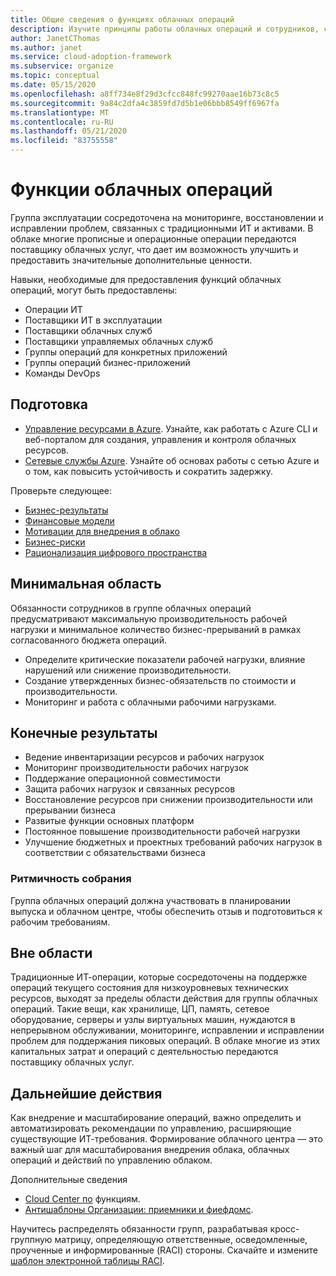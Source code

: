 ```yaml
---
title: Общие сведения о функциях облачных операций
description: Изучите принципы работы облачных операций и сотрудников, соответствующих вашей команде.
author: JanetCThomas
ms.author: janet
ms.service: cloud-adoption-framework
ms.subservice: organize
ms.topic: conceptual
ms.date: 05/15/2020
ms.openlocfilehash: a8ff734e8f29d3cfcc848fc99270aae16b73c8c5
ms.sourcegitcommit: 9a84c2dfa4c3859fd7d5b1e06bbb8549ff6967fa
ms.translationtype: MT
ms.contentlocale: ru-RU
ms.lasthandoff: 05/21/2020
ms.locfileid: "83755558"
---
```

# <a name="cloud-operations-functions"></a>Функции облачных операций

Группа эксплуатации сосредоточена на мониторинге, восстановлении и исправлении проблем, связанных с традиционными ИТ и активами. В облаке многие прописные и операционные операции передаются поставщику облачных услуг, что дает им возможность улучшить и предоставить значительные дополнительные ценности.

Навыки, необходимые для предоставления функций облачных операций, могут быть предоставлены:

- Операции ИТ
- Поставщики ИТ в эксплуатации
- Поставщики облачных служб
- Поставщики управляемых облачных служб
- Группы операций для конкретных приложений
- Группы операций бизнес-приложений
- Команды DevOps

## <a name="preparation"></a>Подготовка

- [Управление ресурсами в Azure](https://docs.microsoft.com/learn/paths/manage-resources-in-azure). Узнайте, как работать с Azure CLI и веб-порталом для создания, управления и контроля облачных ресурсов.
- [Сетевые службы Azure](https://docs.microsoft.com/learn/modules/intro-to-azure-networking). Узнайте об основах работы с сетью Azure и о том, как повысить устойчивость и сократить задержку.

Проверьте следующее:

- [Бизнес-результаты](../strategy/business-outcomes/index.md)
- [Финансовые модели](../strategy/financial-models.md)
- [Мотивации для внедрения в облако](../strategy/motivations.md)
- [Бизнес-риски](../govern/policy-compliance/risk-tolerance.md)
- [Рационализация цифрового пространства](../digital-estate/index.md)

## <a name="minimum-scope"></a>Минимальная область

Обязанности сотрудников в группе облачных операций предусматривают максимальную производительность рабочей нагрузки и минимальное количество бизнес-прерываний в рамках согласованного бюджета операций.

- Определите критические показатели рабочей нагрузки, влияние нарушений или снижение производительности.
- Создание утвержденных бизнес-обязательств по стоимости и производительности.
- Мониторинг и работа с облачными рабочими нагрузками.

## <a name="deliverables"></a>Конечные результаты

- Ведение инвентаризации ресурсов и рабочих нагрузок
- Мониторинг производительности рабочих нагрузок
- Поддержание операционной совместимости
- Защита рабочих нагрузок и связанных ресурсов
- Восстановление ресурсов при снижении производительности или прерывании бизнеса
- Развитые функции основных платформ
- Постоянное повышение производительности рабочей нагрузки
- Улучшение бюджетных и проектных требований рабочих нагрузок в соответствии с обязательствами бизнеса

### <a name="meeting-cadence"></a>Ритмичность собрания

Группа облачных операций должна участвовать в планировании выпуска и облачном центре, чтобы обеспечить отзыв и подготовиться к рабочим требованиям.

## <a name="out-of-scope"></a>Вне области

Традиционные ИТ-операции, которые сосредоточены на поддержке операций текущего состояния для низкоуровневых технических ресурсов, выходят за пределы области действия для группы облачных операций. Такие вещи, как хранилище, ЦП, память, сетевое оборудование, серверы и узлы виртуальных машин, нуждаются в непрерывном обслуживании, мониторинге, исправлении и исправлении проблем для поддержания пиковых операций. В облаке многие из этих капитальных затрат и операций с деятельностью передаются поставщику облачных услуг.

## <a name="next-steps"></a>Дальнейшие действия

Как внедрение и масштабирование операций, важно определить и автоматизировать рекомендации по управлению, расширяющие существующие ИТ-требования. Формирование облачного центра — это важный шаг для масштабирования внедрения облака, облачных операций и действий по управлению облаком.

Дополнительные сведения

- [Cloud Center по](../organize/cloud-center-of-excellence.md) функциям.
- [Антишаблоны Организации: приемники и фиефдомс](../organize/fiefdoms-silos.md).

Научитесь распределять обязанности групп, разрабатывая кросс-группную матрицу, определяющую ответственные, осведомленные, проученные и информированные (RACI) стороны. Скачайте и измените [шаблон электронной таблицы RACI](https://archcenter.blob.core.windows.net/cdn/fusion/management/raci-template.xlsx).
